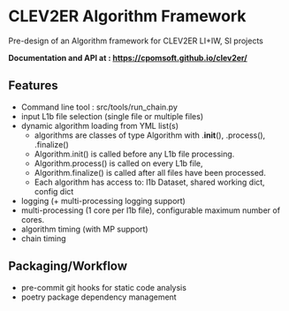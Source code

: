 # CLEV2ER Algorithm Framework

Pre-design of an Algorithm framework for CLEV2ER LI+IW, SI projects

**Documentation and API at : <https://cpomsoft.github.io/clev2er/>**


## Features

* Command line tool : src/tools/run_chain.py
* input L1b file selection (single file or multiple files)
* dynamic algorithm loading from YML list(s)
  * algorithms are classes of type Algorithm with .__init__(), .process(), .finalize()
  * Algorithm.init() is called before any L1b file processing.
  * Algorithm.process() is called on every L1b file,
  * Algorithm.finalize() is called after all files have been processed.
  * Each algorithm has access to: l1b Dataset, shared working dict, config dict
* logging (+ multi-processing logging support)
* multi-processing (1 core per l1b file), configurable maximum number of cores.
* algorithm timing (with MP support)
* chain timing

## Packaging/Workflow

* pre-commit git hooks for static code analysis
* poetry package dependency management
